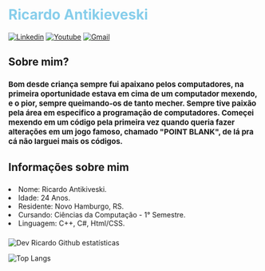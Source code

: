 ### <h1 style='color:#87CEEB'> Ricardo Antikieveski

[![Linkedin](https://img.shields.io/badge/LinkedIn-0077B5?style=for-the-badge&logo=linkedin&logoColor=white)](https://www.linkedin.com/in/ricardoan/)
[![Youtube](https://img.shields.io/badge/YouTube-FF0000?style=for-the-badge&logo=youtube&logoColor=white)](https://www.youtube.com/@_devAnRicardo)
[![Gmail](https://img.shields.io/badge/Gmail-D14836?style=for-the-badge&logo=gmail&logoColor=white)](mailto:antikieveski.ricardo@gmail.com)


### <h2> Sobre mim? </h2>
### <p style='font-size:15px'>Bom desde criança sempre fui apaixano pelos computadores, na primeira oportunidade estava em cima de um computador mexendo, e o pior, sempre queimando-os de tanto mecher. Sempre tive paixão pela área em especifico a programação de computadores. Começei mexendo em um código pela primeira vez quando queria fazer alterações em um jogo famoso, chamado "POINT BLANK", de lá pra cá não larguei mais os códigos.</p>

### <h2>Informações sobre mim</h2>
### <ol> 
<li>Nome: Ricardo Antikiveski. </li>
<li>Idade: 24 Anos. </li>
<li>Residente: Novo Hamburgo, RS. </li>
<li>Cursando: Ciências da Computação - 1° Semestre.</li>
<li>Linguagem: C++, C#, Html/CSS. </li>
</ol>

###
![Dev Ricardo Github estatísticas](https://github-readme-stats.vercel.app/api?username=Ricardo-Antikieveski&show_icons=true&theme=gruvbox)

![Top Langs](https://github-readme-stats.vercel.app/api/top-langs/?username=Ricardo-Antikieveski&show_progress=true)
